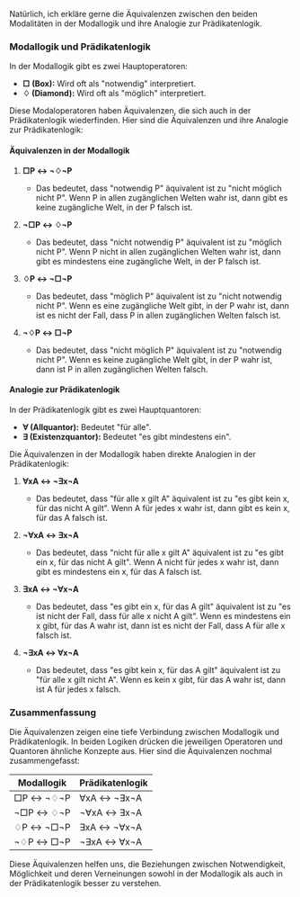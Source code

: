 Natürlich, ich erkläre gerne die Äquivalenzen zwischen den beiden Modalitäten in der Modallogik und ihre Analogie zur Prädikatenlogik.

### Modallogik und Prädikatenlogik

In der Modallogik gibt es zwei Hauptoperatoren:

- **□ (Box):** Wird oft als "notwendig" interpretiert.
- **♢ (Diamond):** Wird oft als "möglich" interpretiert.

Diese Modaloperatoren haben Äquivalenzen, die sich auch in der Prädikatenlogik wiederfinden. Hier sind die Äquivalenzen und ihre Analogie zur Prädikatenlogik:

#### Äquivalenzen in der Modallogik

1. **□P ↔ ¬♢¬P**
   - Das bedeutet, dass "notwendig P" äquivalent ist zu "nicht möglich nicht P". Wenn P in allen zugänglichen Welten wahr ist, dann gibt es keine zugängliche Welt, in der P falsch ist.
   
2. **¬□P ↔ ♢¬P**
   - Das bedeutet, dass "nicht notwendig P" äquivalent ist zu "möglich nicht P". Wenn P nicht in allen zugänglichen Welten wahr ist, dann gibt es mindestens eine zugängliche Welt, in der P falsch ist.
   
3. **♢P ↔ ¬□¬P**
   - Das bedeutet, dass "möglich P" äquivalent ist zu "nicht notwendig nicht P". Wenn es eine zugängliche Welt gibt, in der P wahr ist, dann ist es nicht der Fall, dass P in allen zugänglichen Welten falsch ist.
   
4. **¬♢P ↔ □¬P**
   - Das bedeutet, dass "nicht möglich P" äquivalent ist zu "notwendig nicht P". Wenn es keine zugängliche Welt gibt, in der P wahr ist, dann ist P in allen zugänglichen Welten falsch.

#### Analogie zur Prädikatenlogik

In der Prädikatenlogik gibt es zwei Hauptquantoren:

- **∀ (Allquantor):** Bedeutet "für alle".
- **∃ (Existenzquantor):** Bedeutet "es gibt mindestens ein".

Die Äquivalenzen in der Modallogik haben direkte Analogien in der Prädikatenlogik:

1. **∀xA ↔ ¬∃x¬A**
   - Das bedeutet, dass "für alle x gilt A" äquivalent ist zu "es gibt kein x, für das nicht A gilt". Wenn A für jedes x wahr ist, dann gibt es kein x, für das A falsch ist.
   
2. **¬∀xA ↔ ∃x¬A**
   - Das bedeutet, dass "nicht für alle x gilt A" äquivalent ist zu "es gibt ein x, für das nicht A gilt". Wenn A nicht für jedes x wahr ist, dann gibt es mindestens ein x, für das A falsch ist.
   
3. **∃xA ↔ ¬∀x¬A**
   - Das bedeutet, dass "es gibt ein x, für das A gilt" äquivalent ist zu "es ist nicht der Fall, dass für alle x nicht A gilt". Wenn es mindestens ein x gibt, für das A wahr ist, dann ist es nicht der Fall, dass A für alle x falsch ist.
   
4. **¬∃xA ↔ ∀x¬A**
   - Das bedeutet, dass "es gibt kein x, für das A gilt" äquivalent ist zu "für alle x gilt nicht A". Wenn es kein x gibt, für das A wahr ist, dann ist A für jedes x falsch.

### Zusammenfassung

Die Äquivalenzen zeigen eine tiefe Verbindung zwischen Modallogik und Prädikatenlogik. In beiden Logiken drücken die jeweiligen Operatoren und Quantoren ähnliche Konzepte aus. Hier sind die Äquivalenzen nochmal zusammengefasst:

| Modallogik      | Prädikatenlogik      |
|-----------------|----------------------|
| □P ↔ ¬♢¬P       | ∀xA ↔ ¬∃x¬A          |
| ¬□P ↔ ♢¬P       | ¬∀xA ↔ ∃x¬A          |
| ♢P ↔ ¬□¬P       | ∃xA ↔ ¬∀x¬A          |
| ¬♢P ↔ □¬P       | ¬∃xA ↔ ∀x¬A          |

Diese Äquivalenzen helfen uns, die Beziehungen zwischen Notwendigkeit, Möglichkeit und deren Verneinungen sowohl in der Modallogik als auch in der Prädikatenlogik besser zu verstehen.

